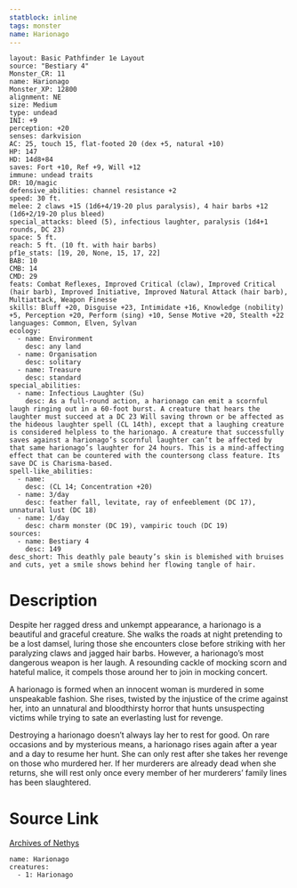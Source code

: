 ```yaml
---
statblock: inline
tags: monster
name: Harionago
---
```

```statblock
layout: Basic Pathfinder 1e Layout
source: "Bestiary 4"
Monster_CR: 11
name: Harionago
Monster_XP: 12800
alignment: NE
size: Medium
type: undead
INI: +9
perception: +20
senses: darkvision
AC: 25, touch 15, flat-footed 20 (dex +5, natural +10)
HP: 147
HD: 14d8+84
saves: Fort +10, Ref +9, Will +12
immune: undead traits
DR: 10/magic
defensive_abilities: channel resistance +2
speed: 30 ft.
melee: 2 claws +15 (1d6+4/19-20 plus paralysis), 4 hair barbs +12 (1d6+2/19-20 plus bleed)
special_attacks: bleed (5), infectious laughter, paralysis (1d4+1 rounds, DC 23)
space: 5 ft.
reach: 5 ft. (10 ft. with hair barbs)
pf1e_stats: [19, 20, None, 15, 17, 22]
BAB: 10
CMB: 14
CMD: 29
feats: Combat Reflexes, Improved Critical (claw), Improved Critical (hair barb), Improved Initiative, Improved Natural Attack (hair barb), Multiattack, Weapon Finesse
skills: Bluff +20, Disguise +23, Intimidate +16, Knowledge (nobility) +5, Perception +20, Perform (sing) +10, Sense Motive +20, Stealth +22
languages: Common, Elven, Sylvan
ecology:
  - name: Environment
    desc: any land
  - name: Organisation
    desc: solitary
  - name: Treasure
    desc: standard
special_abilities:
  - name: Infectious Laughter (Su)
    desc: As a full-round action, a harionago can emit a scornful laugh ringing out in a 60-foot burst. A creature that hears the laughter must succeed at a DC 23 Will saving thrown or be affected as the hideous laughter spell (CL 14th), except that a laughing creature is considered helpless to the harionago. A creature that successfully saves against a harionago’s scornful laughter can’t be affected by that same harionago’s laughter for 24 hours. This is a mind-affecting effect that can be countered with the countersong class feature. Its save DC is Charisma-based.
spell-like_abilities:
  - name:
    desc: (CL 14; Concentration +20)
  - name: 3/day
    desc: feather fall, levitate, ray of enfeeblement (DC 17), unnatural lust (DC 18)
  - name: 1/day
    desc: charm monster (DC 19), vampiric touch (DC 19)
sources:
  - name: Bestiary 4
    desc: 149
desc_short: This deathly pale beauty’s skin is blemished with bruises and cuts, yet a smile shows behind her flowing tangle of hair.
```
# Description
Despite her ragged dress and unkempt appearance, a harionago is a beautiful and graceful creature. She walks the roads at night pretending to be a lost damsel, luring those she encounters close before striking with her paralyzing claws and jagged hair barbs. However, a harionago’s most dangerous weapon is her laugh. A resounding cackle of mocking scorn and hateful malice, it compels those around her to join in mocking concert.

A harionago is formed when an innocent woman is murdered in some unspeakable fashion. She rises, twisted by the injustice of the crime against her, into an unnatural and bloodthirsty horror that hunts unsuspecting victims while trying to sate an everlasting lust for revenge.

Destroying a harionago doesn’t always lay her to rest for good. On rare occasions and by mysterious means, a harionago rises again after a year and a day to resume her hunt. She can only rest after she takes her revenge on those who murdered her. If her murderers are already dead when she returns, she will rest only once every member of her murderers’ family lines has been slaughtered.
# Source Link
[Archives of Nethys](https://aonprd.com/MonsterDisplay.aspx?ItemName=Harionago)
```encounter-table
name: Harionago
creatures:
  - 1: Harionago
```
